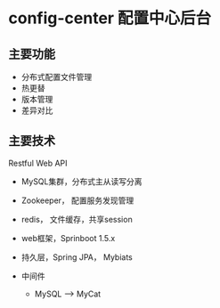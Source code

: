 # config-center 配置中心后台

## 主要功能
- 分布式配置文件管理
- 热更替
- 版本管理
- 差异对比

## 主要技术
Restful Web API

- MySQL集群，分布式主从读写分离
- Zookeeper， 配置服务发现管理
- redis， 文件缓存，共享session
- web框架，Sprinboot 1.5.x
- 持久层，Spring JPA， Mybiats

- 中间件
  - MySQL --> MyCat
